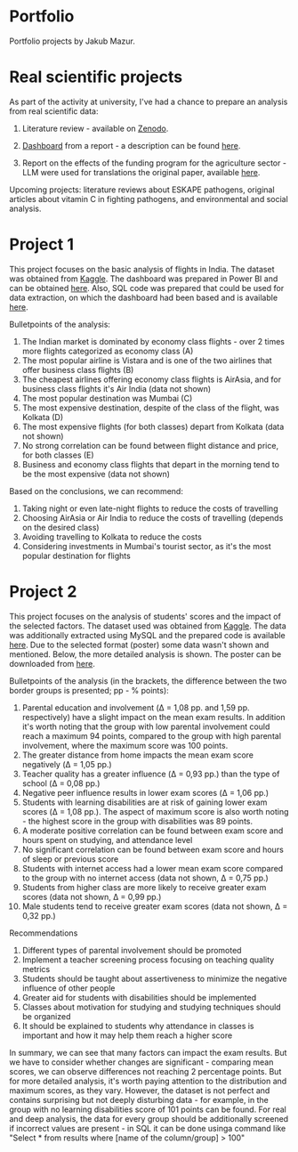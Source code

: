 # Portfolio
Portfolio projects by Jakub Mazur.

# Real scientific projects
As part of the activity at university, I've had a chance to prepare an analysis from real scientific data:
1) Literature review - available on [Zenodo](https://doi.org/10.5281/zenodo.15640143).
   
2) [Dashboard](https://github.com/AaKuba/Portfolio/blob/e11f87003f9d5c86531726e7679ecadd8fe39eef/Scientific%20dashboard.pdf) from a report - a description can be found [here](https://github.com/AaKuba/Portfolio/blob/d81c718e847164bc03c56abdb660f00f0e464316/Projects%20files/Description%20-%20scientific%20dashboard).
3) Report on the effects of the funding program for the agriculture sector - LLM were used for translations the original paper, available [here](https://github.com/AaKuba/Portfolio/blob/fe725c8ed851efdfcdc2808ddca7bfb91bfe76a4/Projects%20files/Jakub%20Mazur%20-%20O%20efektach%20statystycznych%20poddzia%C5%82ania%206%2C2%20ENG.pdf).

Upcoming projects: literature reviews about ESKAPE pathogens, original articles about vitamin C in fighting pathogens, and environmental and social analysis.

# Project 1 
This project focuses on the basic analysis of flights in India. The dataset was obtained from [Kaggle](https://www.kaggle.com/datasets/rohitgrewal/airlines-flights-data).
The dashboard was prepared in Power BI and can be obtained [here](https://github.com/AaKuba/Portfolio/blob/3ecf810c7d119ce906bbea2917deb0516db4ee75/Projects%20files/Flight%20analysis%20porfolio.pbix).
Also, SQL code was prepared that could be used for data extraction, on which the dashboard had been based and is available [here](https://github.com/AaKuba/Portfolio/blob/fa9b092ca693a3410a5078e0fadb6b08f203f891/Projects%20files/Project%201%20-%20flight%20analysis%20SQL%20code).

Bulletpoints of the analysis:
1) The Indian market is dominated by economy class flights - over 2 times more flights categorized as economy class (A)
2) The most popular airline is Vistara and is one of the two airlines that offer business class flights (B)
3) The cheapest airlines offering economy class flights is AirAsia, and for business class flights it's Air India (data not shown)
4) The most popular destination was Mumbai (C)
5) The most expensive destination, despite of the class of the flight, was Kolkata (D)
6) The most expensive flights (for both classes) depart from Kolkata (data not shown)
7) No strong correlation can be found between flight distance and price, for both classes (E)
8) Business and economy class flights that depart in the morning tend to be the most expensive (data not shown)

Based on the conclusions, we can recommend:
1) Taking night or even late-night flights to reduce the costs of travelling
2) Choosing AirAsia or Air India to reduce the costs of travelling (depends on the desired class)
3) Avoiding travelling to Kolkata to reduce the costs
4) Considering investments in Mumbai's tourist sector, as it's the most popular destination for flights

# Project 2
This project focuses on the analysis of students' scores and the impact of the selected factors. The dataset used was obtained from [Kaggle](https://www.kaggle.com/datasets/lainguyn123/student-performance-factors).
The data was additionally extracted using MySQL and the prepared code is available [here](https://github.com/AaKuba/Portfolio/blob/25932dba12b89dd19a77fd6f95c5862c744d73dd/Projects%20files/Students%20results%20SQL%20code.txt).
Due to the selected format (poster) some data wasn't shown and mentioned. Below, the more detailed analysis is shown. The poster can be downloaded from [here](https://github.com/AaKuba/Portfolio/blob/7a0a4aa97dc1c6e56e62bed6225abda3816bdcb0/Projects%20files/Students%20results.png).

Bulletpoints of the analysis (in the brackets, the difference between the two border groups is presented; pp - % points):
1. Parental education and involvement (Δ = 1,08 pp. and 1,59 pp. respectively) have a slight impact on the mean exam results. In addition it's worth noting that the group with low parental involvement could reach a maximum 94 points, compared to the group with high parental involvement, where the maximum score was 100 points.
2. The greater distance from home impacts the mean exam score negatively (Δ = 1,05 pp.)
3. Teacher quality has a greater influence (Δ = 0,93 pp.) than the type of school (Δ = 0,08 pp.)
4. Negative peer influence results in lower exam scores (Δ = 1,06 pp.)
5. Students with learning disabilities are at risk of gaining lower exam scores (Δ = 1,08 pp.). The aspect of maximum score is also worth noting - the highest score in the group with disabilities was 89 points.
6. A moderate positive correlation can be found between exam score and hours spent on studying, and attendance level
7. No significant correlation can be found between exam score and hours of sleep or previous score
8. Students with internet access had a lower mean exam score compared to the group with no internet access (data not shown, Δ = 0,75 pp.)
9. Students from higher class are more likely to receive greater exam scores (data not shown, Δ = 0,99 pp.)
10. Male students tend to receive greater exam scores (data not shown, Δ = 0,32 pp.)


Recommendations
1. Different types of parental involvement should be promoted
2. Implement a teacher screening process focusing on teaching quality metrics
3. Students should be taught about assertiveness to minimize the negative influence of other people
4. Greater aid for students with disabilities should be implemented
5. Classes about motivation for studying and studying techniques should be organized
6. It should be explained to students why attendance in classes is important and how it may help them reach a higher score

In summary, we can see that many factors can impact the exam results. But we have to consider whether changes are significant - comparing mean scores, we can observe differences not reaching 2 percentage points. But for more detailed analysis, it's worth paying attention to the distribution and maximum scores, as they vary. However, the dataset is not perfect and contains surprising but not deeply disturbing data - for example, in the group with no learning disabilities score of 101 points can be found. For real and deep analysis, the data for every group should be additionally screened if incorrect values are present - in SQL it can be done usinga  command like "Select * from results where [name of the column/group] > 100"
